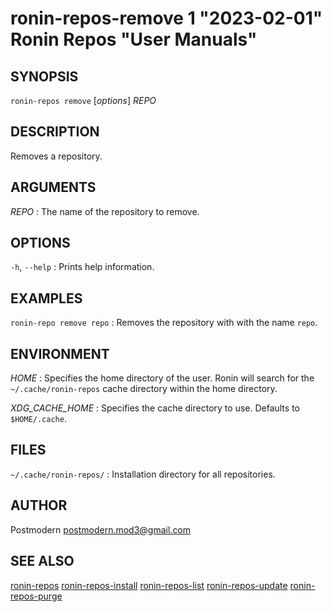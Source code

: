 # ronin-repos-remove 1 "2023-02-01" Ronin Repos "User Manuals"

## SYNOPSIS

`ronin-repos remove` [*options*] *REPO*

## DESCRIPTION

Removes a repository.

## ARGUMENTS

*REPO*
: The name of the repository to remove.

## OPTIONS

`-h`, `--help`
: Prints help information.

## EXAMPLES

`ronin-repo remove repo`
: Removes the repository with with the name `repo`.

## ENVIRONMENT

*HOME*
: Specifies the home directory of the user. Ronin will search for the
  `~/.cache/ronin-repos` cache directory within the home directory.

*XDG_CACHE_HOME*
: Specifies the cache directory to use. Defaults to `$HOME/.cache`.

## FILES

`~/.cache/ronin-repos/`
: Installation directory for all repositories.

## AUTHOR

Postmodern <postmodern.mod3@gmail.com>

## SEE ALSO

[ronin-repos](ronin-repos.1.md) [ronin-repos-install](ronin-repos-install.1.md) [ronin-repos-list](ronin-repos-list.1.md) [ronin-repos-update](ronin-repos-update.1.md) [ronin-repos-purge](ronin-repos-purge.1.md)